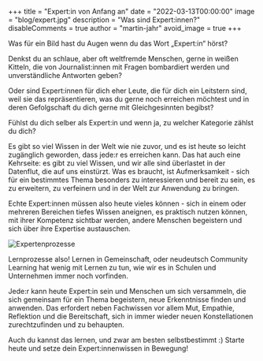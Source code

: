 +++
title = "Expert:in von Anfang an"
date = "2022-03-13T00:00:00"
image = "blog/expert.jpg"
description = "Was sind Expert:innen?"
disableComments = true
author = "martin-jahr"
avoid_image = true
+++

Was für ein Bild hast du Augen wenn du das Wort „Expert:in“ hörst?

Denkst du an schlaue, aber oft weltfremde Menschen, gerne in weißen Kitteln, die
von Journalist:innen mit Fragen bombardiert werden und unverständliche Antworten
geben?

Oder sind Expert:innen für dich eher Leute, die für dich ein Leitstern sind, weil
sie das repräsentieren, was du gerne noch erreichen möchtest und in deren
Gefolgschaft du dich gerne mit Gleichgesinnten begibst?

Fühlst du dich selber als Expert:in und wenn ja, zu welcher Kategorie zählst du
dich?

Es gibt so viel Wissen in der Welt wie nie zuvor, und es ist heute so leicht
zugänglich geworden, dass jede:r es erreichen kann. Das hat auch eine Kehrseite: es gibt zu viel Wissen, und wir alle sind überlastet in der Datenflut, die auf
uns einstürzt. Was es braucht, ist Aufmerksamkeit - sich für ein bestimmtes
Thema besonders zu interessieren und bereit zu sein, es zu erweitern, zu
verfeinern und in der Welt zur Anwendung zu bringen.

Echte Expert:innen müssen also heute vieles können - sich in einem oder mehreren
Bereichen tiefes Wissen aneignen, es praktisch nutzen können, mit ihrer
Kompetenz sichtbar werden, andere Menschen begeistern und sich über ihre
Expertise austauschen.

![Expertenprozesse](https://res.cloudinary.com/dzw4emsdt/image/upload/v1647198637/selfscrum/process_qnyjx4.webp)

Lernprozesse also! Lernen in Gemeinschaft, oder neudeutsch Community Learning
hat wenig mit Lernen zu tun, wie wir es in Schulen und Unternehmen immer noch
vorfinden.

Jede:r kann heute Expert:in sein und Menschen um sich versammeln, die sich
gemeinsam für ein Thema begeistern, neue Erkenntnisse finden und anwenden. Das
erfordert neben Fachwissen vor allem Mut, Empathie, Reflektion und die
Bereitschaft, sich in immer wieder neuen Konstellationen zurechtzufinden und zu
behaupten.

Auch du kannst das lernen, und zwar am besten selbstbestimmt :) Starte heute
und setze dein Expert:innenwissen in Bewegung!